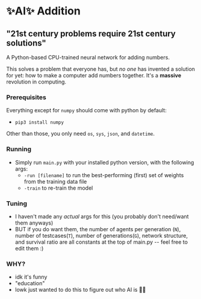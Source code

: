 # ✨AI✨ Addition

## "21st century problems require 21st century solutions"

A Python-based CPU-trained neural network for adding numbers.

This solves a problem that everyone has, but *no one* has invented a solution for yet: how to make a computer add numbers together. It's a **massive** revolution in computing.

### Prerequisites

Everything except for `numpy` should come with python by default:

- `pip3 install numpy`

Other than those, you only need `os`, `sys`, `json`, and `datetime`.

### Running

- Simply run `main.py` with your installed python version, with the following args:
  - `-run [filename]` to run the best-performing (first) set of weights from the training data file
  - `-train` to re-train the model

### Tuning

- I haven't made any *actual* args for this (you probably don't need/want them anyways)
- BUT if you do want them, the number of agents per generation (`N`), number of testcases(`T`), number of generations(`G`), network structure, and survival ratio are all constants at the top of main.py -- feel free to edit them :)

### WHY?

- idk it's funny
- "education"
- lowk just wanted to do this to figure out who AI is 🤷‍♂️
